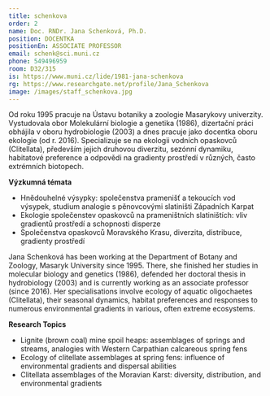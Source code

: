 ```yaml
---
title: schenkova
order: 2
name: Doc. RNDr. Jana Schenková, Ph.D.
position: DOCENTKA
positionEn: ASSOCIATE PROFESSOR
email: schenk@sci.muni.cz
phone: 549496959
room: D32/315
is: https://www.muni.cz/lide/1981-jana-schenkova
rg: https://www.researchgate.net/profile/Jana_Schenkova
image: /images/staff_schenkova.jpg
---
```

<div class="cz">
Od roku 1995 pracuje na Ústavu botaniky a zoologie Masarykovy univerzity. Vystudovala obor Molekulární biologie a genetika (1986), dizertační práci obhájila v oboru hydrobiologie (2003) a dnes pracuje jako docentka oboru ekologie (od r. 2016). Specializuje se na ekologii vodních opaskovců (Clitellata), především jejich druhovou diverzitu, sezónní dynamiku, habitatové preference a odpovědi na gradienty prostředí v různých, často extrémních biotopech.

**Výzkumná témata**

* Hnědouhelné výsypky: společenstva pramenišť a tekoucích vod výsypek, studium analogie s pěnovcovými slatiništi Západních Karpat
* Ekologie společenstev opaskovců na prameništních slatiništích: vliv gradientů prostředí a schopnosti disperze
* Společenstva opaskovců Moravského Krasu, diverzita, distribuce, gradienty prostředí

</div>

<div class="en">

Jana Schenková has been working at the Department of Botany and Zoology, Masaryk University since 1995. There, she finished her studies in molecular biology and genetics (1986), defended her doctoral thesis in hydrobiology (2003) and is currently working as an associate professor (since 2016). Her specialisations involve ecology of aquatic oligochaetes (Clitellata), their seasonal dynamics, habitat preferences and responses to numerous environmental gradients in various, often extreme ecosystems.

**Research Topics**

* Lignite (brown coal) mine spoil heaps: assemblages of springs and streams, analogies with Western Carpathian calcareous spring fens
* Ecology of clitellate assemblages at spring fens: influence of environmental gradients and dispersal abilities
* Clitellata assemblages of the Moravian Karst: diversity, distribution, and environmental gradients



</div>